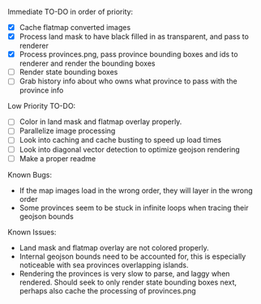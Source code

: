 Immediate TO-DO in order of priority:
- [x] Cache flatmap converted images
- [x] Process land mask to have black filled in as transparent, and pass to renderer
- [x] Process provinces.png, pass province bounding boxes and ids to renderer and render the bounding boxes
- [ ] Render state bounding boxes
- [ ] Grab history info about who owns what province to pass with the province info

Low Priority TO-DO:
- [ ] Color in land mask and flatmap overlay properly.
- [ ] Parallelize image processing
- [ ] Look into caching and cache busting to speed up load times
- [ ] Look into diagonal vector detection to optimize geojson rendering
- [ ] Make a proper readme

Known Bugs:
- If the map images load in the wrong order, they will layer in the wrong order
- Some provinces seem to be stuck in infinite loops when tracing their geojson bounds

Known Issues:
- Land mask and flatmap overlay are not colored properly.
- Internal geojson bounds need to be accounted for, this is especially noticeable with sea provinces overlapping islands.
- Rendering the provinces is very slow to parse, and laggy when rendered. Should seek to only render state bounding boxes next, perhaps also cache the processing of provinces.png
